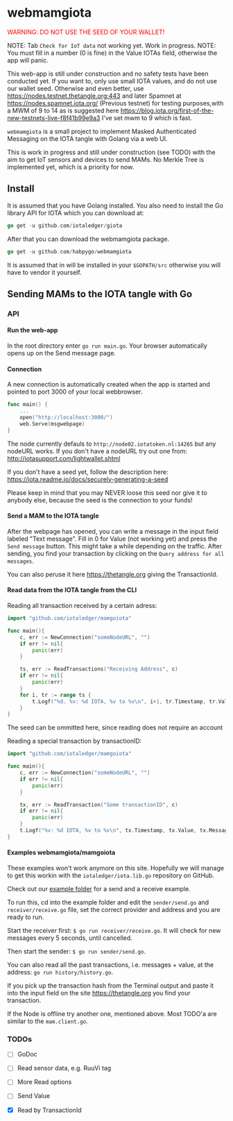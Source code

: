 # webmamgiota

<span style="color:red">WARNING: DO NOT USE THE SEED OF YOUR WALLET!</span> 

NOTE: Tab `Check for IoT data` not working yet. Work in progress.
NOTE: You must fill in a number (0 is fine) in the Value IOTAs field, otherwise the app will panic.

This web-app is still under construction and no safety tests have been conducted yet. If you want to, only use small IOTA values, and do not use our wallet seed. Otherwise and even better, use https://nodes.testnet.thetangle.org:443 and later Spamnet at https://nodes.spamnet.iota.org/ (Previous testnet) for testing purposes,with a MWM of 9 to 14 as is suggested here https://blog.iota.org/first-of-the-new-testnets-live-f8f41b99e9a3 I've set mwm to 9 which is fast.

`webmamgiota` is a small project to implement Masked Authenticated Messaging on the IOTA tangle with Golang via a web UI.

This is work in progress and still under construction (see TODO) with the aim to get IoT sensors and devices to send MAMs. No Merkle Tree is implemented yet, which 
is a priority for now.

## Install

It is assumed that you have Golang installed. You also need to install the Go library API for IOTA which you can download at:

```go
go get -u github.com/iotaledger/giota
```

After that you can download the webmamgiota package.

```go
go get -u github.com/habpygo/webmamgiota
```
It is assumed that in will be installed in your `$GOPATH/src` otherwise you will have to vendor it yourself.
## Sending MAMs to the IOTA tangle with Go

### API

#### Run the web-app

In the root directory enter `go run main.go`. Your browser automatically opens up on the Send message page. 

#### Connection
A new connection is automatically created when the app is started and pointed to port 3000 of your local webbrowser.

```go
func main() {
	...
	open("http://localhost:3000/")
	web.Serve(msgwebpage)
}
```

The node currently defauls to `http://node02.iotatoken.nl:14265` but any 
nodeURL works.
If you don't have a nodeURL try out one from: http://iotasupport.com/lightwallet.shtml

If you don't have a seed yet, follow the description here: https://iota.readme.io/docs/securely-generating-a-seed

Please keep in mind that you may NEVER loose this seed nor give it to anybody else, because the seed is the connection to your funds!




#### Send a MAM to the IOTA tangle

After the webpage has opened, you can write a message in the input field labeled "Text message". Fill in 0 for Value (not working yet) and press the `Send message` button. This might take a while depending on the traffic.
After sending, you find your transaction by clicking on the `Query address for all messages`.

You can also peruse it here https://thetangle.org giving the TransactionId.

<!-- If you want to transfer value aswell (here 100 IOTA) call the send method like this: ```Send("the receiving address", 100, "your stringified message", c)```. -->

#### Read data from the IOTA tangle from the CLI

Reading all transaction received by a certain adress:
```go
import "github.com/iotaledger/mamgoiota"

func main(){
    c, err := NewConnection("someNodeURL", "")
    if err != nil{
        panic(err)
    }

    ts, err := ReadTransactions("Receiving Address", c)
    if err != nil{
        panic(err)
    }
    for i, tr := range ts {
        t.Logf("%d. %v: %d IOTA, %v to %v\n", i+1, tr.Timestamp, tr.Value, tr.Message, tr.Recipient)
    }
}
```
The seed can be ommitted here, since reading does not require an account



Reading a special transaction by transactionID:
```go
import "github.com/iotaledger/mamgoiota"

func main(){
    c, err := NewConnection("someNodeURL", "")
    if err != nil{
        panic(err)
    }

    tx, err := ReadTransaction("Some transactionID", c)
    if err != nil{
        panic(err)
    }
    t.Logf("%v: %d IOTA, %v to %v\n", tx.Timestamp, tx.Value, tx.Message, tx.Recipient)
}
```

#### Examples webmamgiota/mamgoiota

These examples won't work anymore on this site. Hopefully we will manage to get this workin with the `iotaledger/iota.lib.go` repository on GitHub.

Check out our [example folder](/example) for a send and a receive example.

To run this, cd into the example folder and edit the `sender/send.go` and `receiver/receive.go` file, set the correct provider and address and you are ready to run.

Start the receiver first: `$ go run receiver/receive.go`. It will check for new messages every 5 seconds, until cancelled.

Then start the sender: `$ go run sender/send.go`.

You can also read all the past transactions, i.e. messages + value,  at the address: `go run history/history.go`.

If you pick up the transaction hash from the Terminal output and paste it into the input field on the site https://thetangle.org you find your transaction.

If the Node is offline try another one, mentioned above.
Most TODO'a are similar to the `mam.client.go`.
### TODOs

- [ ] GoDoc
- [ ] Read sensor data, e.g. RuuVi tag
- [ ] More Read options
- [ ] Send Value
- [X] Read by TransactionId





